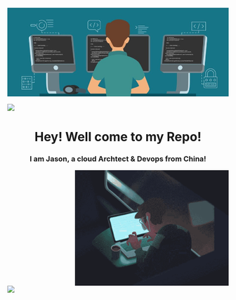 ![logo](https://github.com/Jason-cloud-1/Jason-Cloud-1/blob/main/coding.jpeg)  

![](https://komarev.com/ghpvc/?username=Jason-cloud-1&color=green)   



<h1 align="center">Hey! Well come to my Repo!</h1>
<h3 align="center">I am Jason, a cloud Archtect & Devops from China! </h3> 


<img align="right" alt="Hard working!" width="350" src="https://github.com/Jason-cloud-1/Jason-Cloud-1/blob/main/train.gif">  


<img align="left" width="400" src="https://github-stats-alpha.vercel.app/api?username=Jason-cloud-1">   



